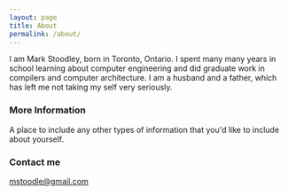 ```yaml
---
layout: page
title: About
permalink: /about/
---
```


I am Mark Stoodley, born in Toronto, Ontario. I spent many many years in school learning about computer engineering and did graduate work in compilers and computer architecture. I am a husband and a father, which has left me not taking my self very seriously.

### More Information

A place to include any other types of information that you'd like to include about yourself.

### Contact me

[mstoodle@gmail.com](mailto:mstoodle@gmail.com)
